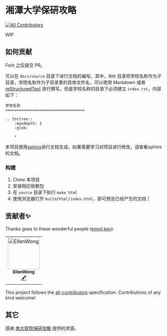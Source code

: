# 湘潭大学保研攻略
<!-- ALL-CONTRIBUTORS-BADGE:START - Do not remove or modify this section -->
[![All Contributors](https://img.shields.io/badge/all_contributors-1-orange.svg?style=flat-square)](#contributors-)
<!-- ALL-CONTRIBUTORS-BADGE:END -->

WIP

## 如何贡献

Fork 之后提交 PR。

可以在 `docs/source` 目录下进行文档的编写。其中，`院校` 目录将学校名称作为子目录，学院名称作为子目录里的具体文件名，可以使用 Markdown 或者 [reStructuredText](http://www.sphinx-doc.org/en/master/usage/restructuredtext/basics.html) 进行撰写。但是学校名称的目录下必须建立 `index.rst`，内容如下：

```
学校名称
===================================

.. toctree::
    :maxdepth: 1
    :glob:

    *
```

本项目使用[sphinx](http://www.sphinx-doc.org/en/master/contents.html)进行文档生成，如果需要学习对项目进行修改，请查看sphinx的文档。

### 构建

1. Clone 本项目
2. 安装相应依赖包
3. 在 `source` 目录下执行 `make html`
4. 使用浏览器打开 `build/html/index.html`，即可预览已经产生的文档！

## 贡献者✨

Thanks goes to these wonderful people ([emoji key](https://allcontributors.org/docs/en/emoji-key)):

<!-- ALL-CONTRIBUTORS-LIST:START - Do not remove or modify this section -->
<!-- prettier-ignore-start -->
<!-- markdownlint-disable -->
<table>
  <tbody>
    <tr>
      <td align="center"><a href="https://ellenwong.github.io/about/"><img src="https://avatars.githubusercontent.com/u/35458803?v=4?s=100" width="100px;" alt="EllenWong"/><br /><sub><b>EllenWong</b></sub></a><br /><a href="#content-EllenWong" title="Content">🖋</a></td>
    </tr>
  </tbody>
  <tfoot>

  </tfoot>
</table>

<!-- markdownlint-restore -->
<!-- prettier-ignore-end -->

<!-- ALL-CONTRIBUTORS-LIST:END -->

This project follows the [all-contributors](https://github.com/all-contributors/all-contributors) specification. Contributions of any kind welcome!

## 其它

感谢 [南大软院保研攻略](https://github.com/NJU-SE-15-share-review/postgraduate-recommendation) 提供的灵感。